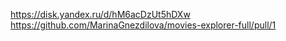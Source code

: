 https://disk.yandex.ru/d/hM6acDzUt5hDXw
https://github.com/MarinaGnezdilova/movies-explorer-full/pull/1
